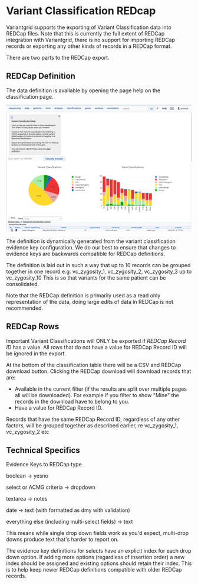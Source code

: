 # Variant Classification REDcap

Variantgrid supports the exporting of Variant Classification data into REDCap files.
Note that this is currently the full extent of REDCap integration with Variantgrid, there is no support for importing REDCap records or exporting any other kinds of records in a REDCap format.

There are two parts to the REDCap export.

## REDCap Definition

The data definition is available by opening the page help on the classification page.

![](images/REDCap.png)

The definition is dynamically generated from the variant classification evidence key configuration. We do our best to ensure that changes to evidence keys are backwards compatible for REDCap definitions.

The definition is laid out in such a way that up to 10 records can be grouped together in one record
e.g. vc_zygosity_1, vc_zygosity_2, vc_zygosity_3 up to vc_zygosity_10
This is so that variants for the same patient can be consolidated.

Note that the REDCap definition is primarily used as a read only representation of the data, doing large edits of data in REDCap is not recommended.

## REDCap Rows

Important Variant Classifications will ONLY be exported if *REDCap Record ID* has a value.
All rows that do not have a value for REDCap Record ID will be ignored in the export.

At the bottom of the classification table there will be a CSV and REDCap download button.
Clicking the REDCap download will download records that are:
* Available in the current filter (if the results are split over multiple pages all will be downloaded). For example if you filter to show "Mine" the records in the download have to belong to you.
* Have a value for REDCap Record ID.

Records that have the same REDCap Record ID, regardless of any other factors, will be grouped together as described earlier, re vc_zygosity_1, vc_zygosity_2 etc

## Technical Specifics

Evidence Keys to REDCap type

boolean -> yesno

select or ACMG criteria -> dropdown

textarea -> notes

date -> text (with formatted as dmy with validation)

everything else (including multi-select fields) -> text

This means while single drop down fields work as you'd expect, multi-drop downs produce text that's harder to report on.

The evidence key definitions for selects have an explicit index for each drop down option. If adding more options (regardless of insertion order) a new index should be assigned and existing options should retain their index. This is to help keep newer REDCap definitions compatible with older REDCap records.
